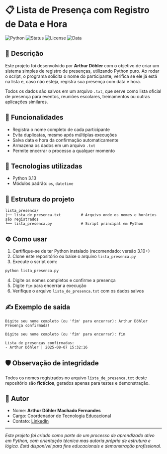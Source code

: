 # 📋 Lista de Presença com Registro de Data e Hora

![Python](https://img.shields.io/badge/Python-3.13-blue?logo=python)
![Status](https://img.shields.io/badge/Status-Concluído-brightgreen)
![License](https://img.shields.io/badge/Licença-MIT-lightgrey)
![Data](https://img.shields.io/badge/Última%20atualização-2025--08--07-informational)

## 📌 Descrição

Este projeto foi desenvolvido por **Arthur Döhler** com o objetivo de criar um sistema simples de registro de presenças, utilizando Python puro. Ao rodar o script, o programa solicita o nome do participante, verifica se ele já está na lista e, caso não esteja, registra sua presença com data e hora.

Todos os dados são salvos em um arquivo `.txt`, que serve como lista oficial de presença para eventos, reuniões escolares, treinamentos ou outras aplicações similares.

## 🚀 Funcionalidades

- Registra o nome completo de cada participante
- Evita duplicatas, mesmo após múltiplas execuções
- Salva data e hora da confirmação automaticamente
- Armazena os dados em um arquivo `.txt`
- Permite encerrar o processo a qualquer momento

## 🧠 Tecnologias utilizadas

- Python 3.13
- Módulos padrão: `os`, `datetime`

## 📁 Estrutura do projeto

```
lista_presenca/
├── lista_de_presenca.txt         # Arquivo onde os nomes e horários são registrados
└── lista_presenca.py             # Script principal em Python
```

## ⚙️ Como usar

1. Certifique-se de ter Python instalado (recomendado: versão 3.10+)
2. Clone este repositório ou baixe o arquivo `lista_presenca.py`
3. Execute o script com:
```bash
python lista_presenca.py
```
4. Digite os nomes completos e confirme a presença
5. Digite `fim` para encerrar a execução
6. Verifique o arquivo `lista_de_presenca.txt` com os dados salvos

## ✍️ Exemplo de saída
```
Digite seu nome completo (ou 'fim' para encerrar): Arthur Döhler
Presença confirmada!

Digite seu nome completo (ou 'fim' para encerrar): fim

Lista de presenças confirmadas:
- Arthur Döhler | 2025-08-07 15:32:16
```

## 🛡️ Observação de integridade

Todos os nomes registrados no arquivo `lista_de_presenca.txt` deste repositório são **fictícios**, gerados apenas para testes e demonstração.

## 👤 Autor

- Nome: **Arthur Döhler Machado Fernandes**
- Cargo: Coordenador de Tecnologia Educacional
- Contato: [LinkedIn](https://www.linkedin.com/in/arthurdohler)

---

*Este projeto foi criado como parte de um processo de aprendizado ativo em Python, com orientação técnica mas autoria própria de estrutura e lógica. Está disponível para fins educacionais e demonstração profissional.*
